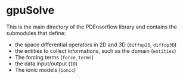 # gpuSolve

This is the main directory of the PDEnsorflow library and contains the submodules that define:

* the space differential operators in 2D and 3D (`diffop2D`,  `diffop3D`)
* the entities to collect informations, such as the domain (`entities`)
* The forcing terms (`force_terms`)
* the data  input/output (`IO`)
* The ionic models (`ionic`)




